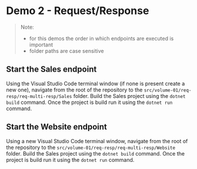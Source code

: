 # Demo 2 - Request/Response

> Note:
>
> - for this demos the order in which endpoints are executed is important
> - folder paths are case sensitive

## Start the Sales endpoint

Using the Visual Studio Code terminal window (if none is present create a new one), navigate from the root of the repository to the `src/volume-01/req-resp/req-multi-resp/Sales` folder. Build the Sales project using the `dotnet build` command. Once the project is build run it using the `dotnet run` command.

## Start the Website endpoint

Using a new Visual Studio Code terminal window, navigate from the root of the repository to the `src/volume-01/req-resp/req-multi-resp/Website` folder. Build the Sales project using the `dotnet build` command. Once the project is build run it using the `dotnet run` command.
